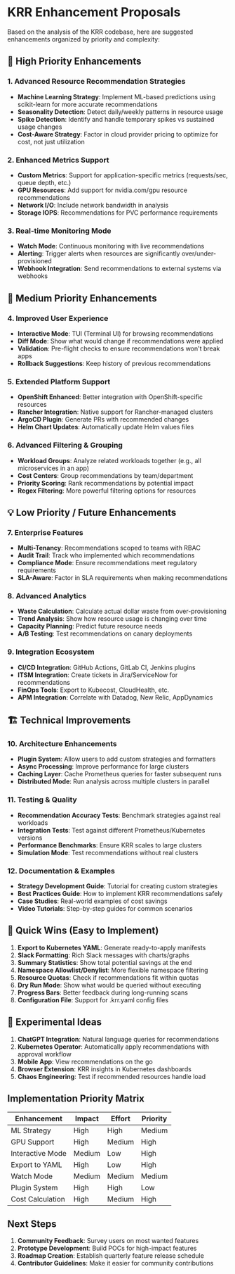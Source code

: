 # KRR Enhancement Proposals

Based on the analysis of the KRR codebase, here are suggested enhancements organized by priority and complexity:

## 🚀 High Priority Enhancements

### 1. **Advanced Resource Recommendation Strategies**
- **Machine Learning Strategy**: Implement ML-based predictions using scikit-learn for more accurate recommendations
- **Seasonality Detection**: Detect daily/weekly patterns in resource usage
- **Spike Detection**: Identify and handle temporary spikes vs sustained usage changes
- **Cost-Aware Strategy**: Factor in cloud provider pricing to optimize for cost, not just utilization

### 2. **Enhanced Metrics Support**
- **Custom Metrics**: Support for application-specific metrics (requests/sec, queue depth, etc.)
- **GPU Resources**: Add support for nvidia.com/gpu resource recommendations
- **Network I/O**: Include network bandwidth in analysis
- **Storage IOPS**: Recommendations for PVC performance requirements

### 3. **Real-time Monitoring Mode**
- **Watch Mode**: Continuous monitoring with live recommendations
- **Alerting**: Trigger alerts when resources are significantly over/under-provisioned
- **Webhook Integration**: Send recommendations to external systems via webhooks

## 🔧 Medium Priority Enhancements

### 4. **Improved User Experience**
- **Interactive Mode**: TUI (Terminal UI) for browsing recommendations
- **Diff Mode**: Show what would change if recommendations were applied
- **Validation**: Pre-flight checks to ensure recommendations won't break apps
- **Rollback Suggestions**: Keep history of previous recommendations

### 5. **Extended Platform Support**
- **OpenShift Enhanced**: Better integration with OpenShift-specific resources
- **Rancher Integration**: Native support for Rancher-managed clusters
- **ArgoCD Plugin**: Generate PRs with recommended changes
- **Helm Chart Updates**: Automatically update Helm values files

### 6. **Advanced Filtering & Grouping**
- **Workload Groups**: Analyze related workloads together (e.g., all microservices in an app)
- **Cost Centers**: Group recommendations by team/department
- **Priority Scoring**: Rank recommendations by potential impact
- **Regex Filtering**: More powerful filtering options for resources

## 💡 Low Priority / Future Enhancements

### 7. **Enterprise Features**
- **Multi-Tenancy**: Recommendations scoped to teams with RBAC
- **Audit Trail**: Track who implemented which recommendations
- **Compliance Mode**: Ensure recommendations meet regulatory requirements
- **SLA-Aware**: Factor in SLA requirements when making recommendations

### 8. **Advanced Analytics**
- **Waste Calculation**: Calculate actual dollar waste from over-provisioning
- **Trend Analysis**: Show how resource usage is changing over time
- **Capacity Planning**: Predict future resource needs
- **A/B Testing**: Test recommendations on canary deployments

### 9. **Integration Ecosystem**
- **CI/CD Integration**: GitHub Actions, GitLab CI, Jenkins plugins
- **ITSM Integration**: Create tickets in Jira/ServiceNow for recommendations
- **FinOps Tools**: Export to Kubecost, CloudHealth, etc.
- **APM Integration**: Correlate with Datadog, New Relic, AppDynamics

## 🏗️ Technical Improvements

### 10. **Architecture Enhancements**
- **Plugin System**: Allow users to add custom strategies and formatters
- **Async Processing**: Improve performance for large clusters
- **Caching Layer**: Cache Prometheus queries for faster subsequent runs
- **Distributed Mode**: Run analysis across multiple clusters in parallel

### 11. **Testing & Quality**
- **Recommendation Accuracy Tests**: Benchmark strategies against real workloads
- **Integration Tests**: Test against different Prometheus/Kubernetes versions
- **Performance Benchmarks**: Ensure KRR scales to large clusters
- **Simulation Mode**: Test recommendations without real clusters

### 12. **Documentation & Examples**
- **Strategy Development Guide**: Tutorial for creating custom strategies
- **Best Practices Guide**: How to implement KRR recommendations safely
- **Case Studies**: Real-world examples of cost savings
- **Video Tutorials**: Step-by-step guides for common scenarios

## 🎯 Quick Wins (Easy to Implement)

1. **Export to Kubernetes YAML**: Generate ready-to-apply manifests
2. **Slack Formatting**: Rich Slack messages with charts/graphs
3. **Summary Statistics**: Show total potential savings at the end
4. **Namespace Allowlist/Denylist**: More flexible namespace filtering
5. **Resource Quotas**: Check if recommendations fit within quotas
6. **Dry Run Mode**: Show what would be queried without executing
7. **Progress Bars**: Better feedback during long-running scans
8. **Configuration File**: Support for .krr.yaml config files

## 🔬 Experimental Ideas

1. **ChatGPT Integration**: Natural language queries for recommendations
2. **Kubernetes Operator**: Automatically apply recommendations with approval workflow
3. **Mobile App**: View recommendations on the go
4. **Browser Extension**: KRR insights in Kubernetes dashboards
5. **Chaos Engineering**: Test if recommended resources handle load

## Implementation Priority Matrix

| Enhancement | Impact | Effort | Priority |
|------------|---------|---------|----------|
| ML Strategy | High | High | Medium |
| GPU Support | High | Medium | High |
| Interactive Mode | Medium | Low | High |
| Export to YAML | High | Low | High |
| Watch Mode | Medium | Medium | Medium |
| Plugin System | High | High | Low |
| Cost Calculation | High | Medium | High |

## Next Steps

1. **Community Feedback**: Survey users on most wanted features
2. **Prototype Development**: Build POCs for high-impact features
3. **Roadmap Creation**: Establish quarterly feature release schedule
4. **Contributor Guidelines**: Make it easier for community contributions 